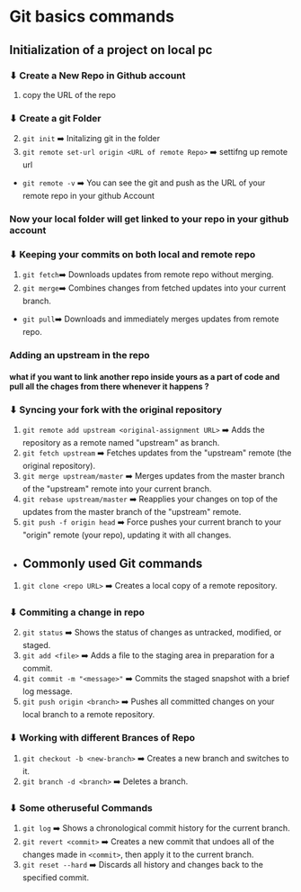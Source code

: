# Git basics commands

## Initialization of a project on local pc
### ⬇ Create a New Repo in Github account
1. copy the URL of the repo
### ⬇ Create a git Folder
2. `git init` ➡️ Initalizing git in the folder
3. `git remote set-url origin <URL of remote Repo>` ➡️ settifng up remote url
- `git remote -v` ➡️ You can see the git and push as the URL of your remote repo in your github Account


### Now your local folder will get linked to your repo in your github account

### ⬇ Keeping your commits on both local and remote repo
1. `git fetch`➡️ Downloads updates from remote repo without merging.
2. `git merge`➡️ Combines changes from fetched updates into your current branch.

- `git pull`➡️ Downloads and immediately merges updates from remote repo.


### Adding an upstream in the repo

#### what if you want to link another repo inside yours as a part of code and pull all the chages from there whenever it happens ?
### ⬇ Syncing your fork with the original repository
1. `git remote add upstream <original-assignment URL>` ➡️ Adds the repository as a remote named "upstream" as branch.
2. `git fetch upstream` ➡️ Fetches updates from the "upstream" remote (the original repository).
3. `git merge upstream/master` ➡️ Merges updates from the master branch of the "upstream" remote into your current branch.
4. `git rebase upstream/master` ➡️ Reapplies your changes on top of the updates from the master branch of the "upstream" remote.
5. `git push -f origin head` ➡️ Force pushes your current branch to your "origin" remote (your repo), updating it with all changes.


- ## Commonly used Git commands
1. `git clone <repo URL>` ➡️ Creates a local copy of a remote repository.
### ⬇ Commiting a change in repo
2. `git status` ➡️ Shows the status of changes as untracked, modified, or staged.
3. `git add <file>` ➡️ Adds a file to the staging area in preparation for a commit.
4. `git commit -m "<message>"` ➡️ Commits the staged snapshot with a brief log message.
5. `git push origin <branch>` ➡️ Pushes all committed changes on your local branch to a remote repository.

### ⬇ Working with different Brances of Repo 
1. `git checkout -b <new-branch>` ➡️ Creates a new branch and switches to it.
2. `git branch -d <branch>` ➡️ Deletes a branch.
### ⬇ Some otheruseful Commands
1. `git log` ➡️ Shows a chronological commit history for the current branch.
2. `git revert <commit>` ➡️ Creates a new commit that undoes all of the changes made in `<commit>`, then apply it to the current branch.
3. `git reset --hard` ➡️ Discards all history and changes back to the specified commit.